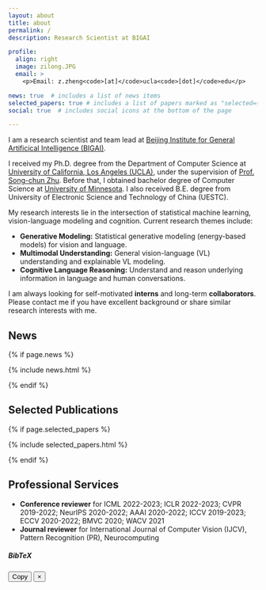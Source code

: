 ```yaml
---
layout: about
title: about
permalink: /
description: Research Scientist at BIGAI

profile:
  align: right
  image: zilong.JPG
  email: >
    <p>Email: z.zheng<code>[at]</code>ucla<code>[dot]</code>edu</p>

news: true  # includes a list of news items
selected_papers: true # includes a list of papers marked as "selected={true}"
social: true  # includes social icons at the bottom of the page

---
```

I am a research scientist and team lead at [Beijing Institute for General Artificical Intelligence (BIGAI)](https://bigai.ai/).

I received my Ph.D. degree from the Department of Computer Science at [University of California, Los Angeles (UCLA)](https://www.cs.ucla.edu/), under the supervision of [Prof. Song-chun Zhu](http://www.stat.ucla.edu/~sczhu/). Before that, I obtained bachelor degree of Computer Science at [University of Minnesota](https://twin-cities.umn.edu/). I also received B.E. degree from University of Electronic Science and Technology of China (UESTC). 

My research interests lie in the intersection of statistical machine learning, vision-language modeling and cognition. Current research themes include:
- **Generative Modeling:** Statistical generative modeling (energy-based models) for vision and language.
- **Multimodal Understanding:** General vision-language (VL) understanding and explainable VL modeling.
- **Cognitive Language Reasoning:** Understand and reason underlying information in language and human conversations.

I am always looking for self-motivated **interns** and long-term **collaborators**. Please contact me if you have excellent background or share similar research interests with me.


<div id="news" class="section_break"></div>

## News

{% if page.news %}
<!-- <div id="news" class="post"> -->
  {% include news.html %}
<!-- </div> -->
{% endif %}

<div id="publications" class="section_break"></div>

## Selected Publications

{% if page.selected_papers %}
<!-- <div id="publications" class="post"> -->
  {% include selected_papers.html %}
<!-- </div> -->
{% endif %}


<div id="services" class="section_break"></div>

## Professional Services

- <b>Conference reviewer</b> for ICML 2022-2023; ICLR 2022-2023; CVPR 2019-2022; NeurIPS 2020-2022; AAAI 2020-2022; ICCV 2019-2023; ECCV 2020-2022; BMVC 2020; WACV 2021
- <b>Journal reviewer</b> for International Journal of Computer Vision (IJCV), Pattern Recognition (PR), Neurocomputing

<div class="modal fade" id="bibtex-modal" tabindex="-1" role="dialog" aria-labelledby="bibtex-modal" aria-hidden="true">
  <div class="modal-dialog modal-lg modal-dialog-centered" role="document">
    <div class="modal-content">
      <div class="modal-header">
        <h5 class="modal-title" id="bibtex-modal-title">BibTeX</h5>
        <button id="copy-btn" class="btn copy-btn btn-outline-secondary btn-sm" data-clipboard-target="#bibtex-content"  type="button">Copy</button>
        <button type="button" class="close" data-dismiss="modal" aria-label="Close">
          <span aria-hidden="true">&times;</span>
        </button>
      </div>
      <div class="modal-body">
        <pre id='bibtex-content'></pre>
      </div>
    </div>
  </div>
</div>